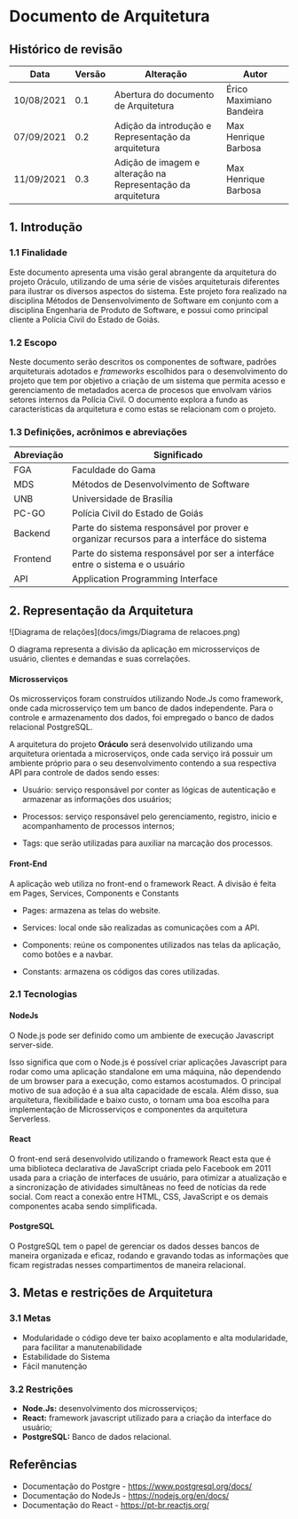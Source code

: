 # Documento de Arquitetura

## Histórico de revisão
  |Data|Versão|Alteração|Autor|  
  |----|------|---------|-----|  
  |10/08/2021|0.1|Abertura do documento de Arquitetura|Érico Maximiano Bandeira|
  |07/09/2021|0.2|Adição da introdução e Representação da arquitetura|Max Henrique Barbosa|
  |11/09/2021|0.3|Adição de imagem e alteração na Representação da arquitetura|Max Henrique Barbosa|

## 1. Introdução
### 1.1 Finalidade

Este documento apresenta uma visão geral abrangente da arquitetura do projeto Oráculo, utilizando de uma série de visões arquiteturais diferentes para ilustrar os diversos aspectos do sistema. Este projeto fora realizado na disciplina Métodos de Densenvolvimento de Software em conjunto com a disciplina Engenharia de Produto de Software, e possui como principal cliente a Polícia Civil do Estado de Goiás.

### 1.2 Escopo

Neste documento serão descritos os componentes de software, padrões arquiteturais adotados e *frameworks* escolhidos para o desenvolvimento do projeto que tem por objetivo a criação de um sistema que permita acesso e gerenciamento de metadados acerca de procesos que envolvam vários setores internos da Polícia Civil. O documento explora a fundo as características da arquitetura e como estas se relacionam com o projeto.


### 1.3 Definições, acrônimos e abreviações
|Abreviação|Significado|
|----------|-----------|
|FGA|Faculdade do Gama|
|MDS|Métodos de Desenvolvimento de Software|
|UNB|Universidade de Brasília|
|PC-GO|Polícia Civil do Estado de Goiás|
|Backend|Parte do sistema responsável por prover e organizar recursos para a interfáce do sistema|
|Frontend|Parte do sistema responsável por ser a interfáce entre o sistema e o usuário|
|API|Application Programming Interface|

## 2. Representação da Arquitetura

![Diagrama de relações](docs/imgs/Diagrama de relacoes.png)

O diagrama representa a divisão da aplicação em microsserviços de usuário, clientes e demandas e suas correlações.

#### Microsserviços

Os microsserviços foram construídos utilizando Node.Js como framework, onde cada microsserviço tem um banco de dados independente. Para o controle e armazenamento dos dados, foi empregado o banco de dados relacional PostgreSQL.

A arquitetura do projeto **Oráculo** será desenvolvido utilizando uma arquitetura orientada a microserviços, onde cada serviço irá possuir um ambiente próprio para o seu desenvolvimento contendo a sua respectiva API para controle de dados sendo esses:

 - Usuário: serviço responsável por conter as lógicas de autenticação e armazenar as informações dos usuários; 

 - Processos: serviço responsável pelo gerenciamento, registro, inicio e acompanhamento de processos internos; 
 
 - Tags: que serão utilizadas para auxiliar na marcação dos processos.

#### Front-End

A aplicação web utiliza no front-end o framework React. A divisão é feita em Pages, Services, Components e Constants

 - Pages: armazena as telas do website.

 - Services: local onde são realizadas as comunicações com a API.

 - Components: reúne os componentes utilizados nas telas da aplicação, como botões e a navbar.

 - Constants: armazena os códigos das cores utilizadas.



<!-- Adicionar imagem de representação -->

### 2.1 Tecnologias

#### NodeJs

O Node.js pode ser definido como um ambiente de execução Javascript server-side.

Isso significa que com o Node.js é possível criar aplicações Javascript para rodar como uma aplicação standalone em uma máquina, não dependendo de um browser para a execução, como estamos acostumados.
O principal motivo de sua adoção é a sua alta capacidade de escala. Além disso, sua arquitetura, flexibilidade e baixo custo, o tornam uma boa escolha para implementação de Microsserviços e componentes da arquitetura Serverless.

#### React

O front-end será desenvolvido utilizando o framework React esta que é uma biblioteca declarativa de JavaScript criada pelo Facebook em 2011 usada para a criação de interfaces de usuário, para otimizar a atualização e a sincronização de atividades simultâneas no feed de notícias da rede social. Com react a conexão entre HTML, CSS, JavaScript e os demais componentes acaba sendo simplificada.

#### PostgreSQL

O PostgreSQL tem o papel de gerenciar os dados desses bancos de maneira organizada e eficaz, rodando e gravando todas as informações que ficam registradas nesses compartimentos de maneira relacional.


## 3. Metas e restrições de Arquitetura 

### 3.1 Metas
 - Modularidade o código deve ter baixo acoplamento e alta modularidade, para facilitar a manutenabilidade
 - Estabilidade do Sistema
 - Fácil manutenção

### 3.2 Restrições
 - **Node.Js:** desenvolvimento dos microsserviços;
 - **React:** framework javascript utilizado para a criação da interface do usuário;
 - **PostgreSQL:** Banco de dados relacional.

<!-- ### 3.3 Requisitos não funcionais
-

## 4. Visão dos Casos de Uso
  
### 4.1 Diagrama de Casos de Uso

### 4.2 Atores de Casos de Uso
|Ator|Descrição|
|----|---------|
| - | - |

### 4.3 Descrições de Casos de Uso
|Épico|Caso de uso|Descrição|
|-----|-----------|---------|
|E1| - | - |
|E2| - | - |
|E3| - | - |
## 5. Visão Lógica
### 5.1 Diagrama de Pacotes

## 6. Tamanho e desempenho

## 7. Qualidade -->
  
## Referências
 
 - Documentação do Postgre - https://www.postgresql.org/docs/
 - Documentação do NodeJs - https://nodejs.org/en/docs/
 - Documentação do React - https://pt-br.reactjs.org/